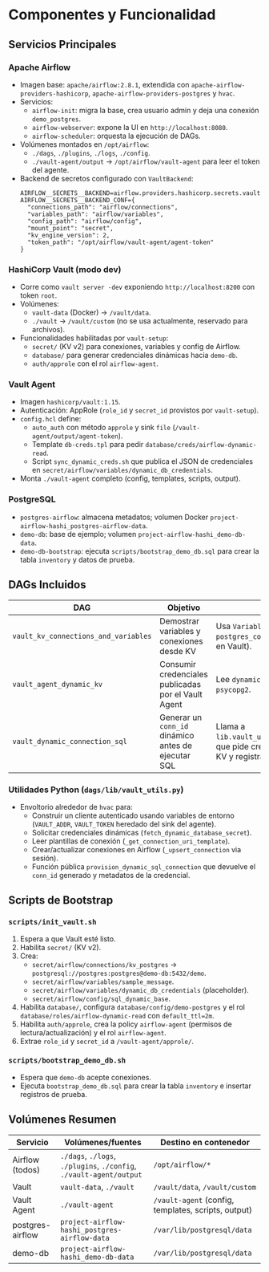 # Componentes y Funcionalidad

## Servicios Principales

### Apache Airflow
- Imagen base: `apache/airflow:2.8.1`, extendida con `apache-airflow-providers-hashicorp`,
  `apache-airflow-providers-postgres` y `hvac`.
- Servicios:
  - `airflow-init`: migra la base, crea usuario admin y deja una conexión
    `demo_postgres`.
  - `airflow-webserver`: expone la UI en `http://localhost:8080`.
  - `airflow-scheduler`: orquesta la ejecución de DAGs.
- Volúmenes montados en `/opt/airflow`:
  - `./dags`, `./plugins`, `./logs`, `./config`.
  - `./vault-agent/output` → `/opt/airflow/vault-agent` para leer el token del agente.
- Backend de secretos configurado con `VaultBackend`:
  ```env
  AIRFLOW__SECRETS__BACKEND=airflow.providers.hashicorp.secrets.vault.VaultBackend
  AIRFLOW__SECRETS__BACKEND_CONF={
    "connections_path": "airflow/connections",
    "variables_path": "airflow/variables",
    "config_path": "airflow/config",
    "mount_point": "secret",
    "kv_engine_version": 2,
    "token_path": "/opt/airflow/vault-agent/agent-token"
  }
  ```

### HashiCorp Vault (modo dev)
- Corre como `vault server -dev` exponiendo `http://localhost:8200` con token
  `root`.
- Volúmenes:
  - `vault-data` (Docker) → `/vault/data`.
  - `./vault` → `/vault/custom` (no se usa actualmente, reservado para archivos).
- Funcionalidades habilitadas por `vault-setup`:
  - `secret/` (KV v2) para conexiones, variables y config de Airflow.
  - `database/` para generar credenciales dinámicas hacia `demo-db`.
  - `auth/approle` con el rol `airflow-agent`.

### Vault Agent
- Imagen `hashicorp/vault:1.15`.
- Autenticación: AppRole (`role_id` y `secret_id` provistos por `vault-setup`).
- `config.hcl` define:
  - `auto_auth` con método `approle` y sink `file` (`/vault-agent/output/agent-token`).
  - Template `db-creds.tpl` para pedir `database/creds/airflow-dynamic-read`.
  - Script `sync_dynamic_creds.sh` que publica el JSON de credenciales en
    `secret/airflow/variables/dynamic_db_credentials`.
- Monta `./vault-agent` completo (config, templates, scripts, output).

### PostgreSQL
- `postgres-airflow`: almacena metadatos; volumen Docker
  `project-airflow-hashi_postgres-airflow-data`.
- `demo-db`: base de ejemplo; volumen
  `project-airflow-hashi_demo-db-data`.
- `demo-db-bootstrap`: ejecuta `scripts/bootstrap_demo_db.sql` para crear la
  tabla `inventory` y datos de prueba.

## DAGs Incluidos

| DAG | Objetivo | Interacción con Vault |
|-----|----------|-----------------------|
| `vault_kv_connections_and_variables` | Demostrar variables y conexiones desde KV | Usa `Variable.get("sample_message")` y `postgres_conn_id="kv_postgres"` (únicamente definido en Vault). |
| `vault_agent_dynamic_kv` | Consumir credenciales publicadas por el Vault Agent | Lee `dynamic_db_credentials` (JSON) y se conecta con `psycopg2`. |
| `vault_dynamic_connection_sql` | Generar un `conn_id` dinámico antes de ejecutar SQL | Llama a `lib.vault_utils.provision_dynamic_sql_connection()`, que pide credenciales dinámicas, arma el URI desde el KV y registra la conexión en el metastore. |

### Utilidades Python (`dags/lib/vault_utils.py`)
- Envoltorio alrededor de `hvac` para:
  - Construir un cliente autenticado usando variables de entorno (`VAULT_ADDR`,
    `VAULT_TOKEN` heredado del sink del agente).
  - Solicitar credenciales dinámicas (`fetch_dynamic_database_secret`).
  - Leer plantillas de conexión (`_get_connection_uri_template`).
  - Crear/actualizar conexiones en Airflow (`_upsert_connection` via sesión).
  - Función pública `provision_dynamic_sql_connection` que devuelve el `conn_id`
    generado y metadatos de la credencial.

## Scripts de Bootstrap

### `scripts/init_vault.sh`
1. Espera a que Vault esté listo.
2. Habilita `secret/` (KV v2).
3. Crea:
   - `secret/airflow/connections/kv_postgres` → `postgresql://postgres:postgres@demo-db:5432/demo`.
   - `secret/airflow/variables/sample_message`.
   - `secret/airflow/variables/dynamic_db_credentials` (placeholder).
   - `secret/airflow/config/sql_dynamic_base`.
4. Habilita `database/`, configura `database/config/demo-postgres` y el rol
   `database/roles/airflow-dynamic-read` con `default_ttl=2m`.
5. Habilita `auth/approle`, crea la policy `airflow-agent` (permisos de lectura/actualización)
   y el rol `airflow-agent`.
6. Extrae `role_id` y `secret_id` a `/vault-agent/approle/`.

### `scripts/bootstrap_demo_db.sh`
- Espera que `demo-db` acepte conexiones.
- Ejecuta `bootstrap_demo_db.sql` para crear la tabla `inventory` e insertar
  registros de prueba.

## Volúmenes Resumen

| Servicio | Volúmenes/fuentes | Destino en contenedor |
|----------|-------------------|-----------------------|
| Airflow (todos) | `./dags`, `./logs`, `./plugins`, `./config`, `./vault-agent/output` | `/opt/airflow/*` |
| Vault | `vault-data`, `./vault` | `/vault/data`, `/vault/custom` |
| Vault Agent | `./vault-agent` | `/vault-agent` (config, templates, scripts, output) |
| postgres-airflow | `project-airflow-hashi_postgres-airflow-data` | `/var/lib/postgresql/data` |
| demo-db | `project-airflow-hashi_demo-db-data` | `/var/lib/postgresql/data` |
